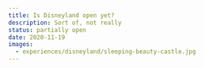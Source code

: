 ```yaml
---
title: Is Disneyland open yet?
description: Sort of, not really
status: partially open
date: 2020-11-19
images:
  - experiences/disneyland/sleeping-beauty-castle.jpg
---
```

